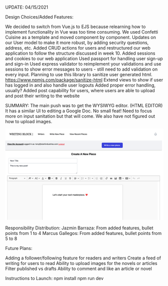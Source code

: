 UPDATE: 04/15/2021

Design Choices/Added Features:

We decided to switch from Vue.js to EJS because relearning how to implement functionality in Vue was too time consuming. We used Confetti Cuisine as a template and moved component by component. 
Updates on our User model to make it more robust, by adding security questions, address, etc. 
Added CRUD actions for users and restructured our web application to follow the structure discussed in week 10.
Added sessions and cookies to our web application
Used passport for handling user sign-up and sign-in
Used express validator to reimplement your validations and use sessions to show error messages to users - still need to add validation on every input. Planning to use this library to sanitize user generated html. https://www.npmjs.com/package/sanitize-html 
Extend views to show if user has logged in and also handle user logouts
Added proper error handling, usually?
Added post capability for users, where users are able to upload and post their writing to the website

SUMMARY: 
The main push was to get the WYSIWYG editor. (HTML EDITOR) It has a similar UI to editing a Google Doc. No small feat! Need to focus more on input sanitation but that will come. We also have not figured out how to upload images. 

![Drag Racing](sshot.png)


Responsibility Distribution:
Jazmin Barraza: From added features, bullet points from 1 to 4
Marcus Gallegos: From added features, bullet points from 5 to 8

Future Plans:

Adding a follower/following feature for readers and writers
Create a feed of writing for users to read
Ability to upload images for the novels or articles
Filter published vs drafts
Ability to comment and like an article or novel



Instructions to Launch:
npm install
npm run dev
